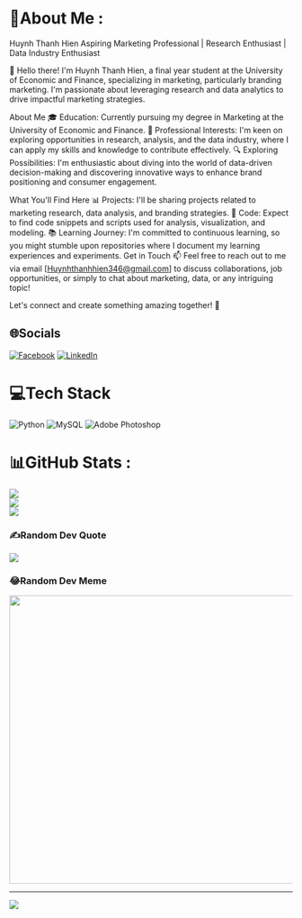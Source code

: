 # 💫About Me :
Huynh Thanh Hien Aspiring Marketing Professional | Research Enthusiast | Data Industry Enthusiast

👋 Hello there! I'm Huynh Thanh Hien, a final year student at the University of Economic and Finance, specializing in marketing, particularly branding marketing. I'm passionate about leveraging research and data analytics to drive impactful marketing strategies.

About Me 
🎓 Education: Currently pursuing my degree in Marketing at the University of Economic and Finance.
 💼 Professional Interests: I'm keen on exploring opportunities in research, analysis, and the data industry, where I can apply my skills and knowledge to contribute effectively. 
🔍 Exploring Possibilities: I'm enthusiastic about diving into the world of data-driven decision-making and discovering innovative ways to enhance brand positioning and consumer engagement.

What You'll Find Here 
📊 Projects: I'll be sharing projects related to marketing research, data analysis, and branding strategies. 
📝 Code: Expect to find code snippets and scripts used for analysis, visualization, and modeling. 
📚 Learning Journey: I'm committed to continuous learning, so you might stumble upon repositories where I document my learning experiences and experiments. Get in Touch 
📫 Feel free to reach out to me via email [Huynhthanhhien346@gmail.com] to discuss collaborations, job opportunities, or simply to chat about marketing, data, or any intriguing topic!

Let's connect and create something amazing together! 🚀



## 🌐Socials
[![Facebook](https://img.shields.io/badge/Facebook-%231877F2.svg?logo=Facebook&logoColor=white)](https://facebook.com/https://www.facebook.com/hien.huynhthanh.547) [![LinkedIn](https://img.shields.io/badge/LinkedIn-%230077B5.svg?logo=linkedin&logoColor=white)](https://linkedin.com/in/https://www.linkedin.com/in/hien-huynh-a01b24227/) 

# 💻Tech Stack
![Python](https://img.shields.io/badge/python-3670A0?style=for-the-badge&logo=python&logoColor=ffdd54) ![MySQL](https://img.shields.io/badge/mysql-%2300f.svg?style=for-the-badge&logo=mysql&logoColor=white) ![Adobe Photoshop](https://img.shields.io/badge/adobephotoshop-%2331A8FF.svg?style=for-the-badge&logo=adobephotoshop&logoColor=white)
# 📊GitHub Stats :
![](https://github-readme-stats.vercel.app/api?username=ThanhHien23&theme=radical&hide_border=false&include_all_commits=false&count_private=false)<br/>
![](https://github-readme-streak-stats.herokuapp.com/?user=ThanhHien23&theme=radical&hide_border=false)<br/>
![](https://github-readme-stats.vercel.app/api/top-langs/?username=ThanhHien23&theme=radical&hide_border=false&include_all_commits=false&count_private=false&layout=compact)

### ✍️Random Dev Quote
![](https://quotes-github-readme.vercel.app/api?type=horizontal&theme=radical)

### 😂Random Dev Meme
<img src="https://random-memer.herokuapp.com/" width="512px"/>

---
[![](https://visitcount.itsvg.in/api?id=ThanhHien23&icon=0&color=0)](https://visitcount.itsvg.in)
